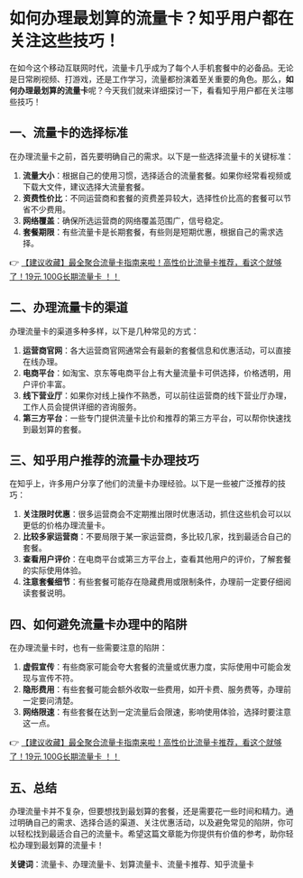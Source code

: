 # 如何办理最划算的流量卡？知乎用户都在关注这些技巧！

在如今这个移动互联网时代，流量卡几乎成为了每个人手机套餐中的必备品。无论是日常刷视频、打游戏，还是工作学习，流量都扮演着至关重要的角色。那么，**如何办理最划算的流量卡**呢？今天我们就来详细探讨一下，看看知乎用户都在关注哪些技巧！

## 一、流量卡的选择标准

在办理流量卡之前，首先要明确自己的需求。以下是一些选择流量卡的关键标准：

1. **流量大小**：根据自己的使用习惯，选择适合的流量套餐。如果你经常看视频或下载大文件，建议选择大流量套餐。
2. **资费性价比**：不同运营商和套餐的资费差异较大，选择性价比高的套餐可以节省不少费用。
3. **网络覆盖**：确保所选运营商的网络覆盖范围广，信号稳定。
4. **套餐期限**：有些流量卡是长期套餐，有些则是短期优惠，根据自己的需求选择。

👉 [【建议收藏】最全聚合流量卡指南来啦！高性价比流量卡推荐，看这个就够了！19元 100G长期流量卡 ！！](https://www.91haoka.cn/webapp/weixiaodian/index.html?shop_id=563381)

## 二、办理流量卡的渠道

办理流量卡的渠道多种多样，以下是几种常见的方式：

1. **运营商官网**：各大运营商官网通常会有最新的套餐信息和优惠活动，可以直接在线办理。
2. **电商平台**：如淘宝、京东等电商平台上有大量流量卡可供选择，价格透明，用户评价丰富。
3. **线下营业厅**：如果你对线上操作不熟悉，可以前往运营商的线下营业厅办理，工作人员会提供详细的咨询服务。
4. **第三方平台**：一些专门提供流量卡比价和推荐的第三方平台，可以帮你快速找到最划算的套餐。

## 三、知乎用户推荐的流量卡办理技巧

在知乎上，许多用户分享了他们的流量卡办理经验。以下是一些被广泛推荐的技巧：

1. **关注限时优惠**：很多运营商会不定期推出限时优惠活动，抓住这些机会可以以更低的价格办理流量卡。
2. **比较多家运营商**：不要局限于某一家运营商，多比较几家，找到最适合自己的套餐。
3. **查看用户评价**：在电商平台或第三方平台上，查看其他用户的评价，了解套餐的实际使用体验。
4. **注意套餐细节**：有些套餐可能存在隐藏费用或限制条件，办理前一定要仔细阅读套餐说明。

## 四、如何避免流量卡办理中的陷阱

在办理流量卡时，也有一些需要注意的陷阱：

1. **虚假宣传**：有些商家可能会夸大套餐的流量或优惠力度，实际使用中可能会发现与宣传不符。
2. **隐形费用**：有些套餐可能会额外收取一些费用，如开卡费、服务费等，办理前一定要问清楚。
3. **网络限速**：有些套餐在达到一定流量后会限速，影响使用体验，选择时要注意这一点。

👉 [【建议收藏】最全聚合流量卡指南来啦！高性价比流量卡推荐，看这个就够了！19元 100G长期流量卡 ！！](https://www.91haoka.cn/webapp/weixiaodian/index.html?shop_id=563381)

## 五、总结

办理流量卡并不复杂，但要想找到最划算的套餐，还是需要花一些时间和精力。通过明确自己的需求、选择合适的渠道、关注优惠活动，以及避免常见的陷阱，你可以轻松找到最适合自己的流量卡。希望这篇文章能为你提供有价值的参考，助你轻松办理到最划算的流量卡！

**关键词**：流量卡、办理流量卡、划算流量卡、流量卡推荐、知乎流量卡